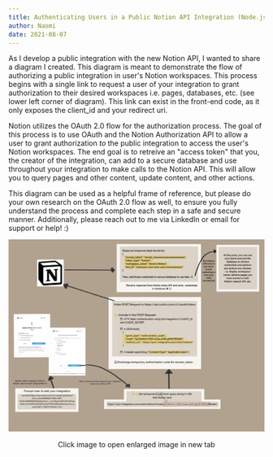 ```yaml
---
title: Authenticating Users in a Public Notion API Integration (Node.js, Express.js)
author: Naomi
date: 2021-08-07
---
```


As I develop a public integration with the new Notion API, I wanted to share a diagram I created. This diagram is meant to demonstrate the flow of authorizing a public integration in user's Notion workspaces. This process begins with a single link to request a user of your integration to grant authorization to their desired workspaces i.e. pages, databases, etc. (see lower left corner of diagram). This link can exist in the front-end code, as it only exposes the client_id and your redirect uri. 

Notion utilizes the OAuth 2.0 flow for the authorization process. The goal of this process is to use OAuth and the Notion Authorization API to allow a user to grant authorization *to* the public integration to access the user's Notion workspaces. The end goal is to retreive an "access token" that you, the creator of the integration, can add to a secure database and use throughout your integration to make calls to the Notion API. This will allow you to query pages and other content, update content, and other actions. 

This diagram can be used as a helpful frame of reference, but please do your own research on the OAuth 2.0 flow as well, to ensure you fully understand the process and complete each step in a safe and secure manner. Additionally, please reach out to me via LinkedIn or email for support or help! :)

![Notion OAuth Flow Diagram](./images/notion-oauth-flow.png)
<p style="text-align: center;">Click image to open enlarged image in new tab</p>
<br></br>